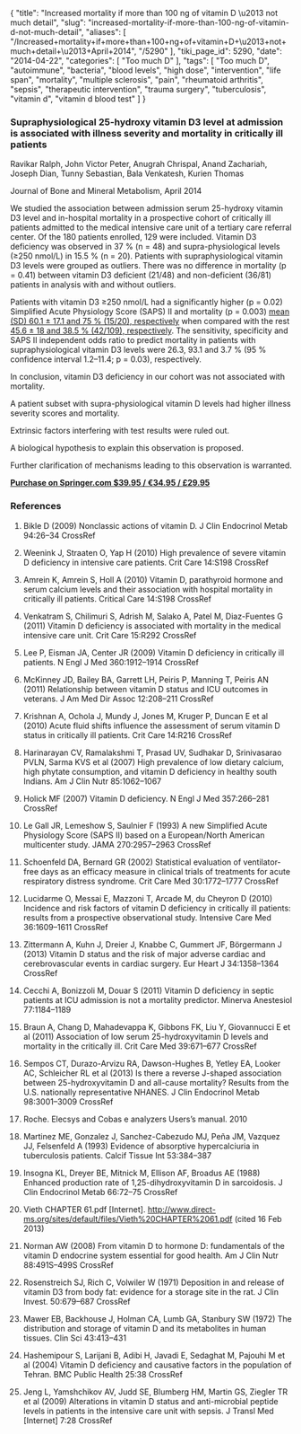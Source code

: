 {
    "title": "Increased mortality if more than 100 ng of vitamin D \u2013 not much detail",
    "slug": "increased-mortality-if-more-than-100-ng-of-vitamin-d-not-much-detail",
    "aliases": [
        "/Increased+mortality+if+more+than+100+ng+of+vitamin+D+\u2013+not+much+detail+\u2013+April+2014",
        "/5290"
    ],
    "tiki_page_id": 5290,
    "date": "2014-04-22",
    "categories": [
        "Too much D"
    ],
    "tags": [
        "Too much D",
        "autoimmune",
        "bacteria",
        "blood levels",
        "high dose",
        "intervention",
        "life span",
        "mortality",
        "multiple sclerosis",
        "pain",
        "rheumatoid arthritis",
        "sepsis",
        "therapeutic intervention",
        "trauma surgery",
        "tuberculosis",
        "vitamin d",
        "vitamin d blood test"
    ]
}


### Supraphysiological 25-hydroxy vitamin D3 level at admission is associated with illness severity and mortality in critically ill patients

Ravikar Ralph, John Victor Peter, Anugrah Chrispal, Anand Zachariah, Joseph Dian, Tunny Sebastian, Bala Venkatesh, Kurien Thomas

Journal of Bone and Mineral Metabolism, April 2014

We studied the association between admission serum 25-hydroxy vitamin D3 level and in-hospital mortality in a prospective cohort of critically ill patients admitted to the medical intensive care unit of a tertiary care referral center. Of the 180 patients enrolled, 129 were included. Vitamin D3 deficiency was observed in 37 % (n = 48) and supra-physiological levels (≥250 nmol/L) in 15.5 % (n = 20). Patients with supraphysiological vitamin D3 levels were grouped as outliers. There was no difference in mortality (p = 0.41) between vitamin D3 deficient (21/48) and non-deficient (36/81) patients in analysis with and without outliers. 

Patients with vitamin D3 ≥250 nmol/L had a significantly higher (p = 0.02) Simplified Acute Physiology Score (SAPS) II and mortality (p = 0.003) [mean (SD) 60.1 ± 17.1 and 75 % (15/20), respectively](mean%20(SD)%2060.1%20±%2017.1%20and%2075%20%%20(15/20),%20respectively) when compared with the rest [45.6 ± 18 and 38.5 % (42/109), respectively](45.6%20±%2018%20and%2038.5%20%%20(42/109),%20respectively). The sensitivity, specificity and SAPS II independent odds ratio to predict mortality in patients with supraphysiological vitamin D3 levels were 26.3, 93.1 and 3.7 % (95 % confidence interval 1.2–11.4; p = 0.03), respectively. 

In conclusion, vitamin D3 deficiency in our cohort was not associated with mortality. 

A patient subset with supra-physiological vitamin D levels had higher illness severity scores and mortality. 

Extrinsic factors interfering with test results were ruled out. 

A biological hypothesis to explain this observation is proposed. 

Further clarification of mechanisms leading to this observation is warranted.

 **[Purchase on Springer.com $39.95 / €34.95 / £29.95](http://link.springer.com/article/10.1007/s00774-014-0585-7)** 

### References

1. Bikle D (2009) Nonclassic actions of vitamin D. J Clin Endocrinol Metab 94:26–34 CrossRef

1. Weenink J, Straaten O, Yap H (2010) High prevalence of severe vitamin D deficiency in intensive care patients. Crit Care 14:S198 CrossRef

1. Amrein K, Amrein S, Holl A (2010) Vitamin D, parathyroid hormone and serum calcium levels and their association with hospital mortality in critically ill patients. Critical Care 14:S198 CrossRef

1. Venkatram S, Chilimuri S, Adrish M, Salako A, Patel M, Diaz-Fuentes G (2011) Vitamin D deficiency is associated with mortality in the medical intensive care unit. Crit Care 15:R292 CrossRef

1. Lee P, Eisman JA, Center JR (2009) Vitamin D deficiency in critically ill patients. N Engl J Med 360:1912–1914 CrossRef

1. McKinney JD, Bailey BA, Garrett LH, Peiris P, Manning T, Peiris AN (2011) Relationship between vitamin D status and ICU outcomes in veterans. J Am Med Dir Assoc 12:208–211 CrossRef

1. Krishnan A, Ochola J, Mundy J, Jones M, Kruger P, Duncan E et al (2010) Acute fluid shifts influence the assessment of serum vitamin D status in critically ill patients. Crit Care 14:R216 CrossRef

1. Harinarayan CV, Ramalakshmi T, Prasad UV, Sudhakar D, Srinivasarao PVLN, Sarma KVS et al (2007) High prevalence of low dietary calcium, high phytate consumption, and vitamin D deficiency in healthy south Indians. Am J Clin Nutr 85:1062–1067

1. Holick MF (2007) Vitamin D deficiency. N Engl J Med 357:266–281 CrossRef

1. Le Gall JR, Lemeshow S, Saulnier F (1993) A new Simplified Acute Physiology Score (SAPS II) based on a European/North American multicenter study. JAMA 270:2957–2963 CrossRef

1. Schoenfeld DA, Bernard GR (2002) Statistical evaluation of ventilator-free days as an efficacy measure in clinical trials of treatments for acute respiratory distress syndrome. Crit Care Med 30:1772–1777 CrossRef

1. Lucidarme O, Messai E, Mazzoni T, Arcade M, du Cheyron D (2010) Incidence and risk factors of vitamin D deficiency in critically ill patients: results from a prospective observational study. Intensive Care Med 36:1609–1611 CrossRef

1. Zittermann A, Kuhn J, Dreier J, Knabbe C, Gummert JF, Börgermann J (2013) Vitamin D status and the risk of major adverse cardiac and cerebrovascular events in cardiac surgery. Eur Heart J 34:1358–1364 CrossRef

1. Cecchi A, Bonizzoli M, Douar S (2011) Vitamin D deficiency in septic patients at ICU admission is not a mortality predictor. Minerva Anestesiol 77:1184–1189

1. Braun A, Chang D, Mahadevappa K, Gibbons FK, Liu Y, Giovannucci E et al (2011) Association of low serum 25-hydroxyvitamin D levels and mortality in the critically ill. Crit Care Med 39:671–677 CrossRef

1. Sempos CT, Durazo-Arvizu RA, Dawson-Hughes B, Yetley EA, Looker AC, Schleicher RL et al (2013) Is there a reverse J-shaped association between 25-hydroxyvitamin D and all-cause mortality? Results from the U.S. nationally representative NHANES. J Clin Endocrinol Metab 98:3001–3009 CrossRef

1. Roche. Elecsys and Cobas e analyzers Users’s manual. 2010

1. Martinez ME, Gonzalez J, Sanchez-Cabezudo MJ, Peña JM, Vazquez JJ, Felsenfeld A (1993) Evidence of absorptive hypercalciuria in tuberculosis patients. Calcif Tissue Int 53:384–387

1. Insogna KL, Dreyer BE, Mitnick M, Ellison AF, Broadus AE (1988) Enhanced production rate of 1,25-dihydroxyvitamin D in sarcoidosis. J Clin Endocrinol Metab 66:72–75 CrossRef

1. Vieth CHAPTER 61.pdf <span>[Internet]</span>. http://www.direct-ms.org/sites/default/files/Vieth%20CHAPTER%2061.pdf (cited 16 Feb 2013)

1. Norman AW (2008) From vitamin D to hormone D: fundamentals of the vitamin D endocrine system essential for good health. Am J Clin Nutr 88:491S–499S CrossRef

1. Rosenstreich SJ, Rich C, Volwiler W (1971) Deposition in and release of vitamin D3 from body fat: evidence for a storage site in the rat. J Clin Invest. 50:679–687 CrossRef

1. Mawer EB, Backhouse J, Holman CA, Lumb GA, Stanbury SW (1972) The distribution and storage of vitamin D and its metabolites in human tissues. Clin Sci 43:413–431

1. Hashemipour S, Larijani B, Adibi H, Javadi E, Sedaghat M, Pajouhi M et al (2004) Vitamin D deficiency and causative factors in the population of Tehran. BMC Public Health 25:38 CrossRef

1. Jeng L, Yamshchikov AV, Judd SE, Blumberg HM, Martin GS, Ziegler TR et al (2009) Alterations in vitamin D status and anti-microbial peptide levels in patients in the intensive care unit with sepsis. J Transl Med <span>[Internet]</span> 7:28 CrossRef